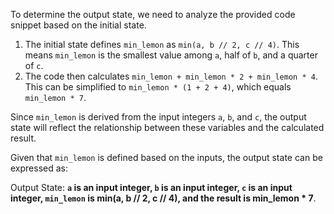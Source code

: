 To determine the output state, we need to analyze the provided code snippet based on the initial state.

1. The initial state defines `min_lemon` as `min(a, b // 2, c // 4)`. This means `min_lemon` is the smallest value among `a`, half of `b`, and a quarter of `c`.
2. The code then calculates `min_lemon + min_lemon * 2 + min_lemon * 4`. This can be simplified to `min_lemon * (1 + 2 + 4)`, which equals `min_lemon * 7`.

Since `min_lemon` is derived from the input integers `a`, `b`, and `c`, the output state will reflect the relationship between these variables and the calculated result.

Given that `min_lemon` is defined based on the inputs, the output state can be expressed as:

Output State: **`a` is an input integer, `b` is an input integer, `c` is an input integer, `min_lemon` is min(a, b // 2, c // 4), and the result is min_lemon * 7**.